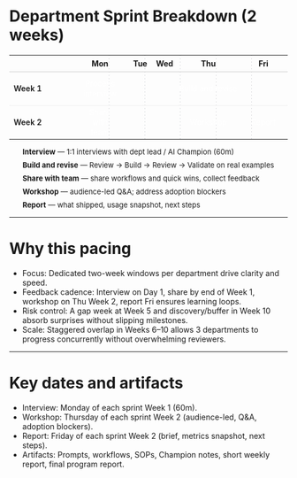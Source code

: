 # Department Sprint Breakdown (2 weeks)

<table style="width:100%; border-collapse: collapse; font-size: 14px; table-layout:fixed; 
  background-image:
    /* boundary between label and Mon */
    linear-gradient(to bottom, rgba(15,23,42,0.16) 0 2px, transparent 2px 6px),
    /* Mon/Tue */
    linear-gradient(to bottom, rgba(15,23,42,0.16) 0 2px, transparent 2px 6px),
    /* Tue/Wed */
    linear-gradient(to bottom, rgba(15,23,42,0.16) 0 2px, transparent 2px 6px),
    /* Wed/Thu */
    linear-gradient(to bottom, rgba(15,23,42,0.16) 0 2px, transparent 2px 6px),
    /* Thu/Fri */
    linear-gradient(to bottom, rgba(15,23,42,0.16) 0 2px, transparent 2px 6px);
  background-size: 1px 6px, 1px 6px, 1px 6px, 1px 6px, 1px 6px;
  background-repeat: repeat-y, repeat-y, repeat-y, repeat-y, repeat-y;
  background-position:
    180px 0,
    calc(180px + (100% - 180px) * 1/5) 0,
    calc(180px + (100% - 180px) * 2/5) 0,
    calc(180px + (100% - 180px) * 3/5) 0,
    calc(180px + (100% - 180px) * 4/5) 0;">
  <colgroup>
    <col style="width:180px;">
    <col span="5" style="width:auto;">
  </colgroup>
  <thead>
    <tr>
      <th style="text-align:left; padding:6px 8px; border-bottom:1px solid #ccc;"></th>
      <th style="text-align:center; padding:6px 8px; border-bottom:1px solid #ccc;">Mon</th>
      <th style="text-align:center; padding:6px 8px; border-bottom:1px solid #ccc;">Tue</th>
      <th style="text-align:center; padding:6px 8px; border-bottom:1px solid #ccc;">Wed</th>
      <th style="text-align:center; padding:6px 8px; border-bottom:1px solid #ccc;">Thu</th>
      <th style="text-align:center; padding:6px 8px; border-bottom:1px solid #ccc;">Fri</th>
    </tr>
  </thead>
  <tbody>
    <tr>
      <td style="border-top:1px solid #eee; padding:8px; font-weight:600; text-align:left; height:56px; vertical-align: middle;">Week 1</td>
      <td style="border-top:1px solid #eee; padding:6px; height:56px; vertical-align: middle;">
        <div style="background: var(--horizon-accent); color: #fff; border-radius: 999px; padding: 6px 12px; margin: 0 4px; text-align: center; height: 48px; display: flex; align-items: center; justify-content: center; line-height: 1.3; box-sizing: border-box;">Process interview</div>
      </td>
      <td colspan="4" style="border-top:1px solid #eee; padding:6px; height:56px; vertical-align: middle;">
        <div style="background: var(--adkar-ability); color: #fff; border-radius: 999px; padding: 6px 12px; margin: 0 4px; text-align: center; height: 48px; display: flex; align-items: center; justify-content: center; line-height: 1.3; box-sizing: border-box;">Build and revise</div>
      </td>
    </tr>
    <tr>
      <td style="border-top:1px solid #eee; padding:8px; font-weight:600; text-align:left; height:56px; vertical-align: middle;">Week 2</td>
      <td style="border-top:1px solid #eee; padding:6px; height:56px; vertical-align: middle;">
        <div style="background: var(--horizon-accent); color: #fff; border-radius: 999px; padding: 6px 12px; margin: 0 4px; text-align: center; height: 48px; display: flex; align-items: center; justify-content: center; line-height: 1.3; box-sizing: border-box;">Share with team</div>
      </td>
      <td style="border-top:1px solid #eee; padding:6px; height:56px; vertical-align: middle;"></td>
      <td style="border-top:1px solid #eee; padding:6px; height:56px; vertical-align: middle;"></td>
      <td style="border-top:1px solid #eee; padding:6px; height:56px; vertical-align: middle;">
        <div style="background: var(--horizon-accent); color: #fff; border-radius: 999px; padding: 6px 12px; margin: 0 4px; text-align: center; height: 48px; display: flex; align-items: center; justify-content: center; line-height: 1.3; box-sizing: border-box;">Workshop</div>
      </td>
      <td style="border-top:1px solid #eee; padding:6px; height:56px; vertical-align: middle;">
        <div style="background: var(--adkar-ability); color: #fff; border-radius: 999px; padding: 6px 12px; margin: 0 4px; text-align: center; height: 48px; display: flex; align-items: center; justify-content: center; line-height: 1.3; box-sizing: border-box;">Report</div>
      </td>
    </tr>
  </tbody>
</table>

<div style="font-size: 13px; margin-top: 10px; display: grid; gap: 8px;">
  <div style="display:flex; align-items:center; gap:10px;">
    <span style="width:14px; height:14px; display:inline-block; background: var(--horizon-accent); border-radius: 3px;"></span>
    <div><strong>Interview</strong> — 1:1 interviews with dept lead / AI Champion (60m)</div>
  </div>
  <div style="display:flex; align-items:center; gap:10px;">
    <span style="width:14px; height:14px; display:inline-block; background: var(--adkar-ability); border-radius: 3px;"></span>
    <div><strong>Build and revise</strong> — Review → Build → Review → Validate on real examples</div>
  </div>
  <div style="display:flex; align-items:center; gap:10px;">
    <span style="width:14px; height:14px; display:inline-block; background: var(--horizon-accent); border-radius: 3px;"></span>
    <div><strong>Share with team</strong> — share workflows and quick wins, collect feedback</div>
  </div>
  <div style="display:flex; align-items:center; gap:10px;">
    <span style="width:14px; height:14px; display:inline-block; background: var(--horizon-accent); border-radius: 3px;"></span>
    <div><strong>Workshop</strong> — audience-led Q&A; address adoption blockers</div>
  </div>
  <div style="display:flex; align-items:center; gap:10px;">
    <span style="width:14px; height:14px; display:inline-block; background: var(--adkar-ability); border-radius: 3px;"></span>
    <div><strong>Report</strong> — what shipped, usage snapshot, next steps</div>
  </div>
</div>

---

# Why this pacing

- Focus: Dedicated two-week windows per department drive clarity and speed.
- Feedback cadence: Interview on Day 1, share by end of Week 1, workshop on Thu Week 2, report Fri ensures learning loops.
- Risk control: A gap week at Week 5 and discovery/buffer in Week 10 absorb surprises without slipping milestones.
- Scale: Staggered overlap in Weeks 6–10 allows 3 departments to progress concurrently without overwhelming reviewers.

---

# Key dates and artifacts

- Interview: Monday of each sprint Week 1 (60m).
- Workshop: Thursday of each sprint Week 2 (audience-led, Q&A, adoption blockers).
- Report: Friday of each sprint Week 2 (brief, metrics snapshot, next steps).
- Artifacts: Prompts, workflows, SOPs, Champion notes, short weekly report, final program report.


